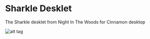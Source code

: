 # Sharkle Desklet
The Sharkle desklet from Night In The Woods for Cinnamon desktop

![alt tag](https://raw.githubusercontent.com/lufinkey/sharkle-cinnamon-desklet/master/preview.gif)
